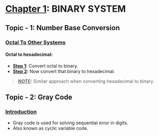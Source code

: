 # <u>Chapter 1</u>: BINARY SYSTEM





## **Topic - 1: Number Base Conversion**

### <u>Octal To Other Systems</u>

#### Octal to hexadecimal:

- **<u>Step 1</u>:** Convert octal to binary.
- **<u>Step 2</u>:** Now convert that binary to hexadecimal.

> **<u>NOTE</u>:**
> Similar approach when converting hexadecimal to binary.



## **Topic - 2: Gray Code**

### <u>Introduction</u>

- Gray code is used for solving sequential error in digits.
- Also known as cyclic variable code.
